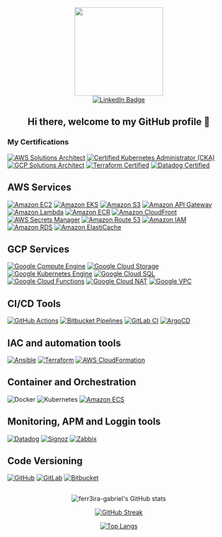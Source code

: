 <div id="header" align="center">
  <img src="https://media.giphy.com/media/v1.Y2lkPTc5MGI3NjExcnZjcWJjOHdqbmNvYmJzOG4yNzRhaGlpamxqZjE0aHUxamk0NmZtZiZlcD12MV9pbnRlcm5hbF9naWZfYnlfaWQmY3Q9Zw/ZVik7pBtu9dNS/giphy.gif" width="200"/>
</div>

<div id="badges" align="center">
  <a href="https://www.linkedin.com/in/gferr3ira/">
    <img src="https://img.shields.io/badge/LinkedIn-blue?style=for-the-badge&logo=linkedin&logoColor=white" alt="LinkedIn Badge"/>
  </a>
</div>

<h2><p style="text-align: center;"> Hi there, welcome to my GitHub profile 👋</p></h2>

### My Certifications
[![AWS Solutions Architect](https://img.shields.io/static/v1?style=for-the-badge&message=AWS+Solutions+Architect+(2x)&color=232F3E&logo=Amazon+AWS&logoColor=FF9900&label=)](https://aws.amazon.com/certification/)
[![Certified Kubernetes Administrator (CKA)](https://img.shields.io/static/v1?style=for-the-badge&message=CKA&color=4285F4&logo=Kubernetes&logoColor=FFFFFF&label=)](https://www.cncf.io/certification/expert/)
[![GCP Solutions Architect](https://img.shields.io/static/v1?style=for-the-badge&message=GCP+Solutions+Architect&color=4285F4&logo=Google+Cloud&logoColor=FFFFFF&label=)](https://cloud.google.com/certification/)
[![Terraform Certified](https://img.shields.io/static/v1?style=for-the-badge&message=Terraform+Certified&color=623CE4&logo=Terraform&logoColor=FFFFFF&label=)](https://www.hashicorp.com/certification/terraform-associate)
[![Datadog Certified](https://img.shields.io/static/v1?style=for-the-badge&message=Datadog+Certified&color=632ca6&logo=Datadog&logoColor=FFFFFF&label=)](https://www.datadoghq.com/certification/)

## AWS Services
[![Amazon EC2](https://img.shields.io/static/v1?style=for-the-badge&message=Amazon+EC2&color=232F3E&logo=Amazon+AWS&logoColor=FF9900&label=)](https://aws.amazon.com/ec2/)
[![Amazon EKS](https://img.shields.io/static/v1?style=for-the-badge&message=Amazon+EKS&color=232F3E&logo=Amazon+AWS&logoColor=FF9900&label=)](https://aws.amazon.com/eks/)
[![Amazon S3](https://img.shields.io/static/v1?style=for-the-badge&message=Amazon+S3&color=232F3E&logo=Amazon+AWS&logoColor=FF9900&label=)](https://aws.amazon.com/s3/)
[![Amazon API Gateway](https://img.shields.io/static/v1?style=for-the-badge&message=Amazon+API+Gateway&color=232F3E&logo=Amazon+AWS&logoColor=FF9900&label=)](https://aws.amazon.com/api-gateway/)
[![Amazon Lambda](https://img.shields.io/static/v1?style=for-the-badge&message=AWS+Lambda&color=232F3E&logo=Amazon+AWS&logoColor=FF9900&label=)](https://aws.amazon.com/lambda/)
[![Amazon ECR](https://img.shields.io/static/v1?style=for-the-badge&message=Amazon+ECR&color=232F3E&logo=Amazon+AWS&logoColor=FF9900&label=)](https://aws.amazon.com/ecr/)
[![Amazon CloudFront](https://img.shields.io/static/v1?style=for-the-badge&message=Amazon+CloudFront&color=232F3E&logo=Amazon+AWS&logoColor=FF9900&label=)](https://aws.amazon.com/cloudfront/)
[![AWS Secrets Manager](https://img.shields.io/static/v1?style=for-the-badge&message=AWS+Secrets+Manager&color=232F3E&logo=Amazon+AWS&logoColor=FF9900&label=)](https://aws.amazon.com/secrets-manager/)
[![Amazon Route 53](https://img.shields.io/static/v1?style=for-the-badge&message=Amazon+Route+53&color=232F3E&logo=Amazon+AWS&logoColor=FF9900&label=)](https://aws.amazon.com/route53/)
[![Amazon IAM](https://img.shields.io/static/v1?style=for-the-badge&message=Amazon+IAM&color=232F3E&logo=Amazon+AWS&logoColor=FF9900&label=)](https://aws.amazon.com/iam/)
[![Amazon RDS](https://img.shields.io/static/v1?style=for-the-badge&message=Amazon+RDS&color=232F3E&logo=Amazon+AWS&logoColor=FF9900&label=)](https://aws.amazon.com/rds/)
[![Amazon ElastiCache](https://img.shields.io/static/v1?style=for-the-badge&message=Amazon+ElastiCache&color=232F3E&logo=Amazon+AWS&logoColor=FF9900&label=)](https://aws.amazon.com/elasticache/)

## GCP Services
[![Google Compute Engine](https://img.shields.io/static/v1?style=for-the-badge&message=Compute+Engine&color=4285F4&logo=Google+Cloud&logoColor=FFFFFF&label=)](https://cloud.google.com/compute/)
[![Google Cloud Storage](https://img.shields.io/static/v1?style=for-the-badge&message=Cloud+Storage&color=4285F4&logo=Google+Cloud&logoColor=FFFFFF&label=)](https://cloud.google.com/storage/)
[![Google Kubernetes Engine](https://img.shields.io/static/v1?style=for-the-badge&message=Kubernetes+Engine&color=4285F4&logo=Google+Cloud&logoColor=FFFFFF&label=)](https://cloud.google.com/kubernetes-engine/)
[![Google Cloud SQL](https://img.shields.io/static/v1?style=for-the-badge&message=Cloud+SQL&color=4285F4&logo=Google+Cloud&logoColor=FFFFFF&label=)](https://cloud.google.com/sql/)
[![Google Cloud Functions](https://img.shields.io/static/v1?style=for-the-badge&message=Cloud+Functions&color=4285F4&logo=Google+Cloud&logoColor=FFFFFF&label=)](https://cloud.google.com/functions/)
[![Google Cloud NAT](https://img.shields.io/static/v1?style=for-the-badge&message=Cloud+NAT&color=4285F4&logo=Google+Cloud&logoColor=FFFFFF&label=)](https://cloud.google.com/nat/)
[![Google VPC](https://img.shields.io/static/v1?style=for-the-badge&message=VPC&color=4285F4&logo=Google+Cloud&logoColor=FFFFFF&label=)](https://cloud.google.com/vpc/)

## CI/CD Tools
[![GitHub Actions](https://img.shields.io/static/v1?style=for-the-badge&message=GitHub+Actions&color=232F3E&logo=GitHub+Actions&logoColor=FFFFFF&label=)](https://github.com/username/repo-name/actions)
[![Bitbucket Pipelines](https://img.shields.io/static/v1?style=for-the-badge&message=Bitbucket+Pipelines&color=2088FF&logo=bitbucket&logoColor=FFFFFF&label=)](https://bitbucket.org/product/features/pipelines)
[![GitLab CI](https://img.shields.io/static/v1?style=for-the-badge&message=GitLab+CI&color=FC6D26&logo=GitLab&logoColor=FFFFFF&label=)](https://gitlab.com/)
[![ArgoCD](https://img.shields.io/static/v1?style=for-the-badge&message=ArgoCD&color=FC6D26&logo=argo&logoColor=FFFFFF&label=)](https://argoproj.github.io/argo-cd/)

## IAC and automation tools
[![Ansible](https://img.shields.io/static/v1?style=for-the-badge&message=Ansible&color=EE0000&logo=Ansible&logoColor=FFFFFF&label=)](https://www.ansible.com/)
[![Terraform](https://img.shields.io/static/v1?style=for-the-badge&message=Terraform&color=844FBA&logo=Terraform&logoColor=FFFFFF&label=)](https://www.terraform.io/)
[![AWS CloudFormation](https://img.shields.io/static/v1?style=for-the-badge&message=Amazon+Cloudformation&color=232F3E&logo=Amazon+AWS&logoColor=FF9900&label=)](https://aws.amazon.com/cloudformation/)

## Container and Orchestration
![Docker](https://img.shields.io/badge/docker-%230db7ed.svg?style=for-the-badge&logo=docker&logoColor=white)
![Kubernetes](https://img.shields.io/badge/kubernetes-%23326ce5.svg?style=for-the-badge&logo=kubernetes&logoColor=white)
[![Amazon ECS](https://img.shields.io/static/v1?style=for-the-badge&message=Amazon+ECS&color=232F3E&logo=Amazon+AWS&logoColor=FF9900&label=)](https://aws.amazon.com/ecs/)

## Monitoring, APM and Loggin tools
[![Datadog](https://img.shields.io/static/v1?style=for-the-badge&message=Datadog&color=632CA6&logo=Datadog&logoColor=FFFFFF&label=)](https://www.datadoghq.com/)
[![Signoz](https://img.shields.io/static/v1?style=for-the-badge&message=Signoz&color=232F3E&logo=signoz&logoColor=FFFFFF&label=)](https://signoz.io/)
[![Zabbix](https://img.shields.io/static/v1?style=for-the-badge&message=Zabbix&color=232F3E&logo=zabbix&logoColor=FFFFFF&label=)](https://www.zabbix.com/)

## Code Versioning
[![GitHub](https://img.shields.io/static/v1?style=for-the-badge&message=GitHub&color=181717&logo=GitHub&logoColor=FFFFFF&label=)](https://github.com/)
[![GitLab](https://img.shields.io/static/v1?style=for-the-badge&message=GitLab&color=FC6D26&logo=GitLab&logoColor=FFFFFF&label=)](https://gitlab.com/)
[![Bitbucket](https://img.shields.io/static/v1?style=for-the-badge&message=Bitbucket&color=0052CC&logo=Bitbucket&logoColor=FFFFFF&label=)](https://bitbucket.org/)

##
<div id="stats" align="center">

![ferr3ira-gabriel's GitHub stats](https://github-readme-stats.vercel.app/api?username=ferr3ira-gabriel&theme=default&show_icons=true)

[![GitHub Streak](http://github-readme-streak-stats.herokuapp.com?user=ferr3ira-gabriel&date_format=j%2Fn%5B%2FY%5D)](https://git.io/streak-stats)

[![Top Langs](https://github-readme-stats.vercel.app/api/top-langs/?username=ferr3ira-gabriel&layout=compact&theme=default)](https://github.com/ferr3ira-gabriel/github-readme-stats)

</div>